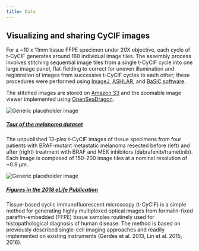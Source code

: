 ```yaml
--- 
title: Data
---
```

<h2 class="h2">
  Visualizing and sharing CyCIF images
</h2>
<p class="">
  For a ~10 x 11mm tissue FFPE specimen under 20X objective, each cycle of t-CyCIF generates around 160 individual image tiles.
  The assembly process involves stitching sequential image tiles from a single t-CyCIF cycle into one large image panel,
  flat-fielding to correct for uneven illumination and registration of images from successive t-CyCIF cycles to each other;
  these procedures were performed using
  <a href="https://fiji.sc/" target="_blank">ImageJ</a>,
  <a href="https://github.com/sorgerlab/ashlar" target="_blank">ASHLAR</a>, and
  <a href="https://www.nature.com/articles/ncomms14836" target="_blank">BaSiC software</a>.
</p>
<p class="mb-5">
  The stitched images are stored on
  <a href="https://aws.amazon.com/s3/" target="_blank">Amazon S3</a> and the zoomable image viewer implemented using
  <a href="https://openseadragon.github.io/" target="_blank">OpenSeaDragon</a>.
</p>

<div class="row mb-4">
  <div class="col-md-2">
      <img class="img-fluid mb-3 w-100" src="{{ site.baseurl }}/assets/img/cycifviewer/01_melanoma_story.jpg" alt="Generic placeholder image">
  </div>
  <div class="col">
      <a href="{{ site.baseurl }}/osd-exhibit" class="">
        <h5 class="mt-0">Tour of the melanoma dataset</h5>
      </a>
      <p>
        The unpublished 13-plex t-CyCIF images of tissue specimens from four patients with BRAF-mutant metastatic melanoma resected
        before (left) and after (right) treatment with BRAF and MEK inhibitors (dabrafenib/trametinib). Each image is composed
        of 150-200 image tiles at a nominal resolution of ~0.9 μm.
      </p>
  </div>
</div>

<div class="row">
    <div class="col-md-2">
        <img class="img-fluid mb-3 w-100" src="{{ site.baseurl }}/assets/img/cycifviewer/02_square_elife_paper.jpg" alt="Generic placeholder image">
    </div>
    <div class="col">
      <a href="{{ site.baseurl }}/publications#lin-elife-2018-paper">
        <h5 class="mt-0">Figures in the 2018 eLife Publication</h5>
      </a>
      <p>
        Tissue-based cyclic immunofluorescent microscopy (t-CyCIF) is a simple method for generating highly multiplexed optical images
        from formalin-fixed paraffin-embedded (FFPE) tissue samples routinely used for histopathological diagnosis of human
        disease. The method is based on previously described single-cell imaging approaches and readily implemented on existing
        instruments (Gerdes et al. 2013, Lin et al. 2015, 2016).
      </p>
    </div>
  </div>

